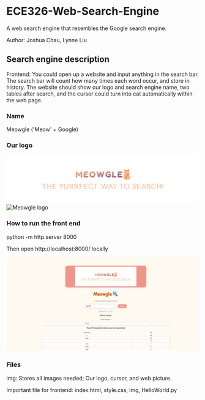 # ECE326-Web-Search-Engine
A web search engine that resembles the Google search engine. 

Author: Joshua Chau, Lynne Liu

## Search engine description
Frontend: You could open up a website and input anything in the search bar. The search bar will count how many times each word occur, and store in history. 
The website should show our logo and search engine name, two tables after search, and the cursor could turn into cat automatically within the web page. 

### Name
Meowgle ('Meow' + Google)

### Our logo
![Meowgle log](img/logo-png.png)
![Meowgle logo](Asset/design.png)

### How to run the front end
python -m http.server 8000

Then open http://localhost:8000/ locally

![Meowgle](Asset/Webpg.png)

### Files
img: Stores all images needed; Our logo, cursor, and web picture.

Important file for frontend: index.html, style.css, img, HelloWorld.py
